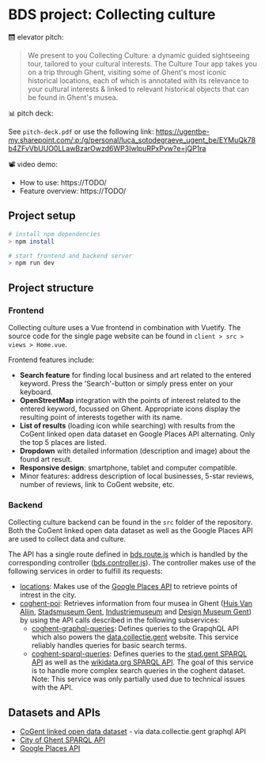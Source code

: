 # BDS project: Collecting culture

:elevator: elevator pitch:
> We present to you Collecting Culture: a dynamic guided sightseeing tour, tailored to your cultural interests.
> The Culture Tour app takes you on a trip through Ghent, visiting some of Ghent's most iconic historical locations,
> each of which is annotated with its relevance to your cultural interests & linked to relevant historical objects that can be found in Ghent's musea.

:bar_chart:	pitch deck:

See `pitch-deck.pdf` or use the following link:
https://ugentbe-my.sharepoint.com/:p:/g/personal/luca_sotodegraeve_ugent_be/EYMuQk78b4ZFvVbUUO0LLawBzarOwzd6WP3IwlpuRPxPvw?e=jQP1ra

:film_projector: video demo:

- How to use: https://TODO/
- Feature overview: https://TODO/

## Project setup
```bash
# install npm dependencies
> npm install

# start frontend and backend server
> npm run dev
```

## Project structure

### Frontend
Collecting culture uses a Vue frontend in combination with Vuetify. The source code for the single page website can be found in `client > src > views > Home.vue`.

Frontend features include:
* **Search feature** for finding local business and art related to the entered keyword. Press the 'Search'-button or simply press enter on your keyboard.
* **OpenStreetMap** integration with the points of interest related to the entered keyword, focussed on Ghent. Appropriate icons display the resulting point of interests together with its name.
* **List of results** (loading icon while searching) with results from the CoGent linked open data dataset en Google Places API alternating. Only the top 5 places are listed.
* **Dropdown** with detailed information (description and image) about the found art result.
* **Responsive design**: smartphone, tablet and computer compatible.
* Minor features: address description of local businesses, 5-star reviews, number of reviews, link to CoGent website, etc. 

### Backend
Collecting culture backend can be found in the `src` folder of the repository. Both the CoGent linked open data dataset as well as the Google Places API are used to collect data and culture.

The API has a single route defined in [bds.route.js](./src/routes/bds.route.js) which is handled by the corresponding controller ([bds.controller.js](./src/controllers/BDS.controller.js)). The controller makes use of the following services in order to fulfill its requests:

- [locations](./src/services/locations.js): Makes use of the [Google Places API](https://developers.google.com/maps/documentation/places/web-service/search-nearby) to retrieve points of intrest in the city.
- [coghent-poi](./src/services/coghent-poi.js): Retrieves information from four musea in Ghent ([Huis Van Alijn](https://huisvanalijn.be), [Stadsmuseum Gent](https://stamgent.be/), [Industriemuseum](https://www.industriemuseum.be/) and [Design Museum Gent](https://www.designmuseumgent.be)) by using the API calls described in the following subservices:
    - [coghent-graphql-queries](./src/services/coghent-graphql-queries.js): Defines queries to the GrapqhQL API which also powers the [data.collectie.gent](https://data.collectie.gent/) website. This service reliably handles queries for basic search terms.
    - [coghent-sparql-queries](./src/services/coghent-sparql-queries.js): Defines queries to the [stad.gent SPARQL API](https://stad.gent/sparql) as well as the [wikidata.org SPARQL API](https://www.wikidata.org/). The goal of this service is to handle more complex search queries in the coghent dataset. <br>Note: This service was only partially used due to technical issues with the API.

## Datasets and APIs

- [CoGent linked open data dataset](https://www.collections.gent/) - via data.collectie.gent graphql API
- [City of Ghent SPARQL API](https://stad.gent/sparql)
- [Google Places API](https://developers.google.com/maps/documentation/places/web-service/search-nearby)
